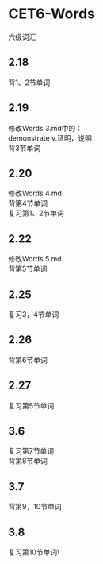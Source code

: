 # CET6-Words
 六级词汇

## 2.18
背1、2节单词

## 2.19
修改Words 3.md中的：\
demonstrate v.证明，说明\
背3节单词

## 2.20
修改Words 4.md\
背第4节单词\
复习第1、2节单词

## 2.22
修改Words 5.md\
背第5节单词

## 2.25
复习3，4节单词

## 2.26
背第6节单词

## 2.27
复习第5节单词

## 3.6
复习第7节单词\
背第8节单词

## 3.7 
背第9，10节单词

## 3.8
复习第10节单词\